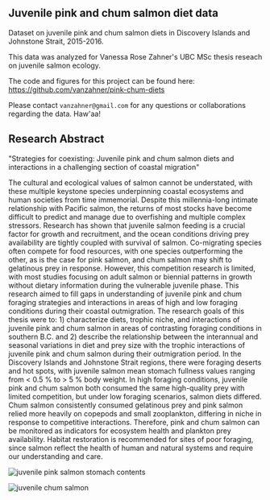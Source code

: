 
## Juvenile pink and chum salmon diet data

Dataset on juvenile pink and chum salmon diets in Discovery Islands and Johnstone Strait, 2015-2016.

This data was analyzed for Vanessa Rose Zahner's UBC MSc thesis reseach on juvenile salmon ecology.

The code and figures for this project can be found here: https://github.com/vanzahner/pink-chum-diets

Please contact `vanzahner@gmail.com` for any questions or collaborations regarding the data. Haw'aa!

## Research Abstract

"Strategies for coexisting: Juvenile pink and chum salmon diets and interactions in a challenging section of coastal migration"

  The cultural and ecological values of salmon cannot be understated, with these multiple keystone species underpinning coastal ecosystems and human societies from time immemorial. Despite this millennia-long intimate relationship with Pacific salmon, the returns of most stocks have become difficult to predict and manage due to overfishing and multiple complex stressors. Research has shown that juvenile salmon feeding is a crucial factor for growth and recruitment, and the ocean conditions driving prey availability are tightly coupled with survival of salmon. Co-migrating species often compete for food resources, with one species outperforming the other, as is the case for pink salmon, and chum salmon may shift to gelatinous prey in response. However, this competition research is limited, with most studies focusing on adult salmon or biennial patterns in growth without dietary information during the vulnerable juvenile phase. This research aimed to fill gaps in understanding of juvenile pink and chum foraging strategies and interactions in areas of high and low foraging conditions during their coastal outmigration. The research goals of this thesis were to: 1) characterize diets, trophic niche, and interactions of juvenile pink and chum salmon in areas of contrasting foraging conditions in southern B.C. and 2) describe the relationship between the interannual and seasonal variations in diet and prey size with the trophic interactions of juvenile pink and chum salmon during their outmigration period. In the Discovery Islands and Johnstone Strait regions, there were foraging deserts and hot spots, with juvenile salmon mean stomach fullness values ranging from < 0.5 \% to > 5 \% body weight. In high foraging conditions, juvenile pink and chum salmon both consumed the same high-quality prey with limited competition, but under low foraging scenarios, salmon diets differed. Chum salmon consistently consumed gelatinous prey and pink salmon relied more heavily on copepods and small zooplankton, differing in niche in response to competitive interactions. Therefore, pink and chum salmon can be monitored as indicators for ecosystem health and plankton prey availability. Habitat restoration is recommended for sites of poor foraging, since salmon reflect the health of human and natural systems and require our understanding and care.
   
![juvenile pink salmon stomach contents](https://www.flickr.com/photos/191021023@N05/50602162006/in/dateposted-public/)

![juvenile chum salmon](https://www.flickr.com/photos/191021023@N05/50601425658/in/dateposted-public/)
